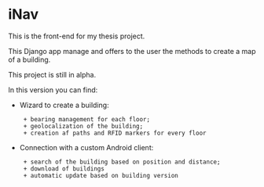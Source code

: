iNav
====

This is the front-end for my thesis project.

This Django app manage and offers to the user the methods to create a map of a building.

This project is still in alpha.

In this version you can find:

 - Wizard to create a building:
        
        + bearing management for each floor;
        + geolocalization of the building; 
        + creation af paths and RFID markers for every floor
        

 - Connection with a custom Android client:
 
        + search of the building based on position and distance;
        + download of buildings
        + automatic update based on building version
